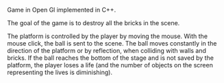 Game in Open Gl implemented in C++.

The goal of the game is to destroy all the bricks in the scene.

The platform is controlled by the player by moving the mouse. With the mouse click, the ball is sent to the scene. The ball moves constantly in the direction of the platform or by reflection, when colliding with walls and bricks. If the ball reaches the bottom of the stage and is not saved by the platform, the player loses a life (and the number of objects on the screen representing the lives is diminishing).
